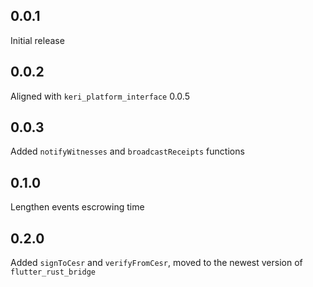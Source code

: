 ## 0.0.1

Initial release

## 0.0.2

Aligned with `keri_platform_interface` 0.0.5

## 0.0.3

Added `notifyWitnesses` and `broadcastReceipts` functions

## 0.1.0

Lengthen events escrowing time

## 0.2.0
Added `signToCesr` and `verifyFromCesr`, moved to the newest version of `flutter_rust_bridge`
